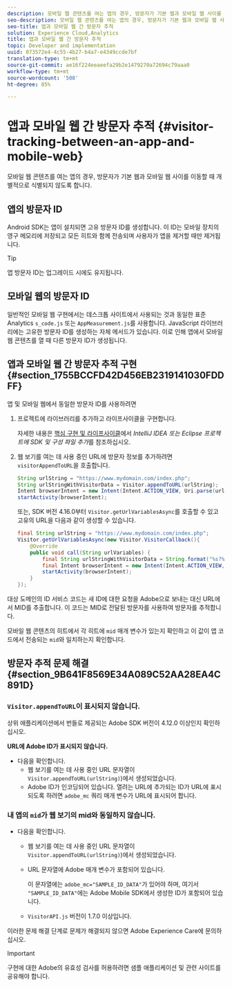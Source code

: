 ```yaml
---
description: 모바일 웹 콘텐츠를 여는 앱의 경우, 방문자가 기본 웹과 모바일 웹 사이를 이동할 때 개별적으로 식별되지 않도록 합니다.
seo-description: 모바일 웹 콘텐츠를 여는 앱의 경우, 방문자가 기본 웹과 모바일 웹 사이를 이동할 때 개별적으로 식별되지 않도록 합니다.
seo-title: 앱과 모바일 웹 간 방문자 추적
solution: Experience Cloud,Analytics
title: 앱과 모바일 웹 간 방문자 추적
topic: Developer and implementation
uuid: 073572e4-4c55-4b27-b4a7-e4349ccde7bf
translation-type: tm+mt
source-git-commit: ae16f224eeaeefa29b2e1479270a72694c79aaa0
workflow-type: tm+mt
source-wordcount: '508'
ht-degree: 85%

---
```



# 앱과 모바일 웹 간 방문자 추적 {#visitor-tracking-between-an-app-and-mobile-web}

모바일 웹 콘텐츠를 여는 앱의 경우, 방문자가 기본 웹과 모바일 웹 사이를 이동할 때 개별적으로 식별되지 않도록 합니다.

## 앱의 방문자 ID

Android SDK는 앱이 설치되면 고유 방문자 ID를 생성합니다. 이 ID는 모바일 장치의 영구 메모리에 저장되고 모든 히트와 함께 전송되며 사용자가 앱을 제거할 때만 제거됩니다.

>[!TIP]
>
>앱 방문자 ID는 업그레이드 시에도 유지됩니다.

## 모바일 웹의 방문자 ID

일반적인 모바일 웹 구현에서는 데스크톱 사이트에서 사용되는 것과 동일한 표준 Analytics `s_code.js` 또는 `AppMeasurement.js`를 사용합니다. JavaScript 라이브러리에는 고유한 방문자 ID를 생성하는 자체 메서드가 있습니다. 이로 인해 앱에서 모바일 웹 콘텐츠를 열 때 다른 방문자 ID가 생성됩니다.

## 앱과 모바일 웹 간 방문자 추적 구현 {#section_1755BCCFD42D456EB2319141030FDDFF}

앱 및 모바일 웹에서 동일한 방문자 ID를 사용하려면

1. 프로젝트에 라이브러리를 추가하고 라이프사이클을 구현합니다.

   자세한 내용은 [핵심 구현 및 라이프사이클](/help/android/getting-started/dev-qs.md)에서 *IntelliJ IDEA 또는 Eclipse 프로젝트에 SDK 및 구성 파일 추가*&#x200B;를 참조하십시오.

1. 웹 보기를 여는 데 사용 중인 URL에 방문자 정보를 추가하려면 `visitorAppendToURL`을 호출합니다.

   ```java
   String urlString = "https://www.mydomain.com/index.php"; 
   String urlStringWithVisitorData = Visitor.appendToURL(urlString); 
   Intent browserIntent = new Intent(Intent.ACTION_VIEW, Uri.parse(urlStringWithVisitorData)); 
   startActivity(browserIntent);
   ```

   또는, SDK 버전 4.16.0부터 `Visitor.getUrlVariablesAsync`를 호출할 수 있고 고유의 URL을 다음과 같이 생성할 수 있습니다.

   ```java
   final String urlString = "https://www.mydomain.com/index.php"; 
   Visitor.getUrlVariablesAsync(new Visitor.VisitorCallback(){ 
       @Override 
       public void call(String urlVariables) { 
           final String urlStringWithVisitorData = String.format("%s?%s", urlString, urlVariables); 
           final Intent browserIntent = new Intent(Intent.ACTION_VIEW, Uri.parse(urlStringWithVisitorData)); 
           startActivity(browserIntent); 
       } 
   });
   ```

대상 도메인의 ID 서비스 코드는 새 ID에 대한 요청을 Adobe으로 보내는 대신 URL에서 MID를 추출합니다. 이 코드는 MID로 전달된 방문자를 사용하여 방문자를 추적합니다.

모바일 웹 콘텐츠의 히트에서 각 히트에 `mid` 매개 변수가 있는지 확인하고 이 값이 앱 코드에서 전송되는 `mid`와 일치하는지 확인합니다.

## 방문자 추적 문제 해결 {#section_9B641F8569E34A089C52AA28EA4C891D}

### `Visitor.appendToURL`이 표시되지 않습니다.

상위 애플리케이션에서 번들로 제공되는 Adobe SDK 버전이 4.12.0 이상인지 확인하십시오.

**URL에 Adobe ID가 표시되지 않습니다.**

* 다음을 확인합니다.
   * 웹 보기를 여는 데 사용 중인 URL 문자열이 `Visitor.appendToURL(urlString)`)에서 생성되었습니다.
   * Adobe ID가 인코딩되어 있습니다.
열려는 URL에 추가되는 ID가 URL에 표시되도록 하려면 `adobe_mc` 쿼리 매개 변수가 URL에 표시되어 합니다.

### 내 앱의 `mid`가 웹 보기의 mid와 동일하지 않습니다.

* 다음을 확인합니다.

   * 웹 보기를 여는 데 사용 중인 URL 문자열이 `Visitor.appendToURL(urlString)`)에서 생성되었습니다.
   * URL 문자열에 Adobe 매개 변수가 포함되어 있습니다.

      이 문자열에는 `adobe_mc="SAMPLE_ID_DATA"`가 있어야 하며, 여기서 `"SAMPLE_ID_DATA"`에는 Adobe Mobile SDK에서 생성한 ID가 포함되어 있습니다.
   * `VisitorAPI.js` 버전이 1.7.0 이상입니다.

이러한 문제 해결 단계로 문제가 해결되지 않으면 Adobe Experience Care에 문의하십시오.

>[!IMPORTANT]
>
>구현에 대한 Adobe의 유효성 검사를 허용하려면 샘플 애플리케이션 및 관련 사이트를 공유해야 합니다.

